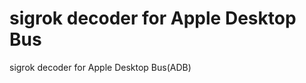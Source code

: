 sigrok decoder for Apple Desktop Bus
=====================================
sigrok decoder for Apple Desktop Bus(ADB)

